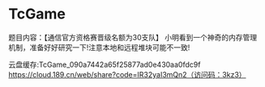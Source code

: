
# TcGame

题目内容：【通信官方资格赛晋级名额为30支队】
小明看到一个神奇的内存管理机制，准备好好研究一下!注意本地和远程堆块可能不一致!

云盘缓存:TcGame_090a7442a65f25877ad0e430aa0fdc9f  
https://cloud.189.cn/web/share?code=IR32yaI3mQn2（访问码：3kz3）
